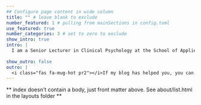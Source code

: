 ```yaml
---
## Configure page content in wide column
title: "" # leave blank to exclude
number_featured: 1 # pulling from mainSections in config.toml
use_featured: true
number_categories: 3 # set to zero to exclude
show_intro: true
intro: |
  I am a Senior Lecturer in Clinical Psychology at the School of Applied Psychology in University College Cork and a Clinical Psychologist in private practice. I am involved in all aspects of the doctoral programme in Clinical Psychology including teaching, research, selection and placement visits. I have specific responsibilities for placement coordination and lead the modules on Intellectual disabilities and Autism. <br> <br> I also contribute to the MA programme in Applied Psychology (Mental Health) and supervise students for MA research projects. In the past few years I have been developing my skills in using the R programming language as a tool for research, statistical analysis and text mining. My blog posts on this site feature some of my explorations using R in psychology. Feel free to message me if you have ideas to improve the code or have other comments or feedback.
  
show_outro: false
outro: |
  <i class="fas fa-mug-hot pr2"></i>If my blog has helped you, you can [buy me a coffee](https://ko-fi.com/)!
---
```


** index doesn't contain a body, just front matter above.
See about/list.html in the layouts folder **
